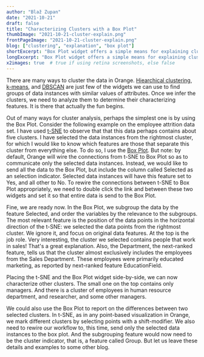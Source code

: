```yaml
---
author: "Blaž Zupan"
date: "2021-10-21"
draft: false
title: "Characterizing Clusters with a Box Plot"
thumbImage: "2021-10-21-cluster-explain.png"
frontPageImage: "2021-10-21-cluster-explain.png"
blog: ["clustering", "explanation", "box plot"]
shortExcerpt: "Box Plot widget offers a simple means for explaining clusters."
longExcerpt: "Box Plot widget offers a simple means for explaining clusters."
x2images: true  # true if using retina screenshots, else false
---
```


There are many ways to cluster the data in Orange. [Hiearchical clustering](https://orangedatamining.com/widget-catalog/unsupervised/hierarchicalclustering/), [k-means](https://orangedatamining.com/widget-catalog/unsupervised/kmeans/), and [DBSCAN](https://orangedatamining.com/widget-catalog/unsupervised/DBSCAN/) are just few of the widgets we can use to find groups of data instances with similar values of attributes. Once we infer the clusters, we need to analyze them to determine their characterizing features. It is there that actually the fun begins.

<WindowScreenshot src="2021-10-21-cluster-explain-workflow.png" />

Out of many ways for cluster analysis, perhaps the simplest one is by using the Box Plot. Consider the following example on the employee attrition data set. I have used [t-SNE](https://orangedatamining.com/widget-catalog/unsupervised/tsne/) to observe that that this data perhaps contains about five clusters. I have selected the data instances from the rightmost cluster, for which I would like to know which features are those that  separate this cluster from everything else. To do so, I use the [Box Plot](https://orangedatamining.com/widget-catalog/visualize/boxplot/). But note: by default, Orange will wire the connections from t-SNE to Box Plot so as to communicate only the selected data instances. Instead, we would like to send all the data to the Box Plot, but include the column called Selected as an selection indicator. Selected data instances will have this feature set to Yes, and all other to No. To rewire the connections between t-SNE to Box Plot appropriately, we need to double click the link and between these two widgets and set it so that entire data is send to the Box Plot.

<WindowScreenshot src="2021-10-21-cluster-explain-link.png" />

Fine, we are ready now. In the Box Plot, we subgroup the data by the feature Selected, and order the variables by the relevance to the subgroups. The most relevant feature is the position of the data points in the horizontal direction of the t-SNE: we selected the data points from the rightmost cluster. We ignore it, and focus on original data features. At the top is the job role. Very interesting, the cluster we selected contains people that work in sales! That's a great explanation. Also, the Department, the next-ranked feature, tells us that the cluster almost exclusively includes the employees from the Sales Department. These employees were primarily educated marketing, as reported by next-ranked feature EducationField.

<WindowScreenshot src="2021-10-21-cluster-explain-boxplot.png" />

Placing the t-SNE and the Box Plot widget side-by-side, we can now characterize other clusters. The small one on the top contains only managers. And there is a cluster of employees in human resource department, and researcher, and some other managers. 

<WindowScreenshot src="2021-10-21-cluster-explain-side-by-side.png" />

We could also use the Box Plot to report on the differences between two selected clusters. In t-SNE, as in any point-based visualization in Orange, we mark different clusters by selecting points with a shift-modifier. We also need to rewire our workflow to, this time, send only the selected data instances to the box plot. And the subgrouping feature would now need to be the cluster indicator, that is, a feature called Group. But let us leave these details and examples to some other blog.
